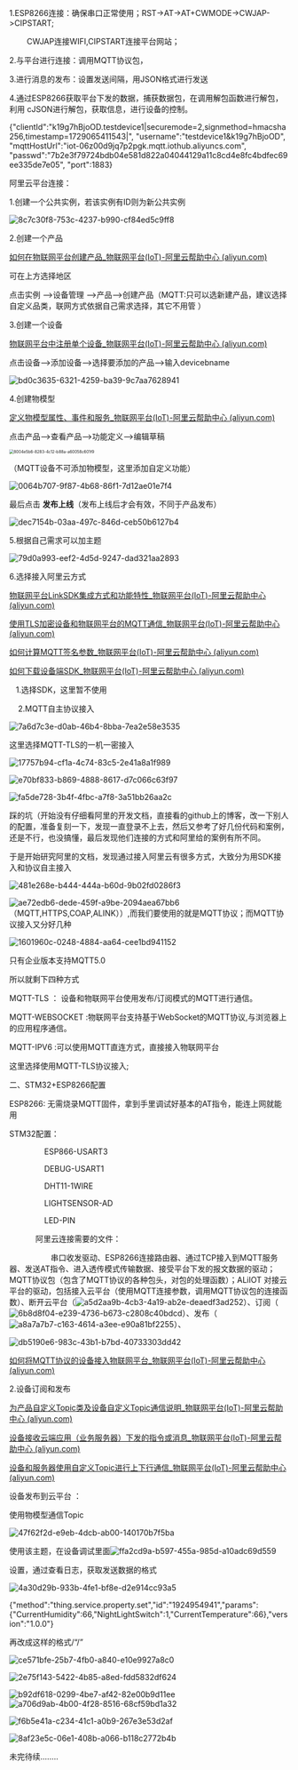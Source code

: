 1.ESP8266连接：确保串口正常使用；RST->AT->AT+CWMODE->CWJAP->CIPSTART;

        CWJAP连接WIFI,CIPSTART连接平台网站；

2.与平台进行连接：调用MQTT协议包，

3.进行消息的发布：设置发送间隔，用JSON格式进行发送

4.通过ESP8266获取平台下发的数据，捕获数据包，在调用解包函数进行解包，利用 cJSON进行解包，获取信息，进行设备的控制。

{"clientId":"k19g7hBjoOD.testdevice1|securemode=2,signmethod=hmacsha256,timestamp=1729065411543|",
    "username":"testdevice1&k19g7hBjoOD",
    "mqttHostUrl":"iot-06z00d9jq7p2pgk.mqtt.iothub.aliyuncs.com",
    "passwd":"7b2e3f79724bdb04e581d822a04044129a11c8cd4e8fc4bdfec69ee335de7e05",
    "port":1883}





阿里云平台连接：

1.创建一个公共实例，若该实例有ID则为新公共实例

![8c7c30f8-753c-4237-b990-cf84ed5c9ff8](file:///C:/Users/SHARK/Pictures/Typedown/8c7c30f8-753c-4237-b990-cf84ed5c9ff8.png)    

2.创建一个产品

[如何在物联网平台创建产品_物联网平台(IoT)-阿里云帮助中心 (aliyun.com)](https://help.aliyun.com/zh/iot/user-guide/create-a-product?spm=5176.11485173.console-base_help.dexternal.4f2e59afF4dTYD)

可在上方选择地区

点击实例 -->设备管理 -->产品-->创建产品（MQTT:只可以选新建产品，建议选择自定义品类，联网方式依据自己需求选择，其它不用管 ）

3.创建一个设备

[物联网平台中注册单个设备_物联网平台(IoT)-阿里云帮助中心 (aliyun.com)](https://help.aliyun.com/zh/iot/user-guide/create-a-device?spm=5176.11485173.console-base_help.dexternal.4f2e59afF4dTYD)

点击设备-->添加设备-->选择要添加的产品-->输入devicebname

![bd0c3635-6321-4259-ba39-9c7aa7628941](file:///C:/Users/SHARK/Pictures/Typedown/bd0c3635-6321-4259-ba39-9c7aa7628941.png)

4.创建物模型

[定义物模型属性、事件和服务_物联网平台(IoT)-阿里云帮助中心 (aliyun.com)](https://help.aliyun.com/zh/iot/user-guide/add-a-tsl-feature?spm=5176.11485173.console-base_help.dexternal.4f2e59afF4dTYD)

点击产品-->查看产品-->功能定义-->编辑草稿

<img src="file:///C:/Users/SHARK/Pictures/Typedown/8004e5b6-8283-4c12-b88a-a60058c601f9.png" title="" alt="8004e5b6-8283-4c12-b88a-a60058c601f9" style="zoom:50%;">

（MQTT设备不可添加物模型，这里添加自定义功能）

![0064b707-9f87-4b68-86f1-7d12ae01e7f4](file:///C:/Users/SHARK/Pictures/Typedown/0064b707-9f87-4b68-86f1-7d12ae01e7f4.png)

最后点击 **发布上线**（发布上线后才会有效，不同于产品发布）

![dec7154b-03aa-497c-846d-ceb50b6127b4](file:///C:/Users/SHARK/Pictures/Typedown/dec7154b-03aa-497c-846d-ceb50b6127b4.png)

5.根据自己需求可以加主题

![79d0a993-eef2-4d5d-9247-dad321aa2893](file:///C:/Users/SHARK/Pictures/Typedown/79d0a993-eef2-4d5d-9247-dad321aa2893.png)



6.选择接入阿里云方式

[物联网平台LinkSDK集成方式和功能特性_物联网平台(IoT)-阿里云帮助中心 (aliyun.com)](https://help.aliyun.com/zh/iot/developer-reference/link-sdks?spm=5176.11485173.console-base_help.dexternal.4f2e59afF4dTYD)

[使用TLS加密设备和物联网平台的MQTT通信_物联网平台(IoT)-阿里云帮助中心 (aliyun.com)](https://help.aliyun.com/zh/iot/user-guide/establish-mqtt-connections-over-tcp?spm=a2c4g.11186623.0.i2)

[如何计算MQTT签名参数_物联网平台(IoT)-阿里云帮助中心 (aliyun.com)](https://help.aliyun.com/zh/iot/user-guide/how-do-i-obtain-mqtt-parameters-for-authentication?spm=a2c4g.11186623.0.0.6fc2283cwa1lxp#task-2100587)

[如何下载设备端SDK_物联网平台(IoT)-阿里云帮助中心 (aliyun.com)](https://help.aliyun.com/zh/iot/user-guide/download-device-sdks?spm=a2c4g.11186623.0.0.7df23b30NiJ9vP)

   1.选择SDK，这里暂不使用

    2.MQTT自主协议接入

![7a6d7c3e-d0ab-46b4-8bba-7ea2e58e3535](file:///C:/Users/SHARK/Pictures/Typedown/7a6d7c3e-d0ab-46b4-8bba-7ea2e58e3535.png)

这里选择MQTT-TLS的一机一密接入

![17757b94-cf1a-4c74-83c5-2e41a8a1f989](file:///C:/Users/SHARK/Pictures/Typedown/17757b94-cf1a-4c74-83c5-2e41a8a1f989.png)

![e70bf833-b869-4888-8617-d7c066c63f97](file:///C:/Users/SHARK/Pictures/Typedown/e70bf833-b869-4888-8617-d7c066c63f97.png)

![fa5de728-3b4f-4fbc-a7f8-3a51bb26aa2c](file:///C:/Users/SHARK/Pictures/Typedown/fa5de728-3b4f-4fbc-a7f8-3a51bb26aa2c.png)

踩的坑（开始没有仔细看阿里的开发文档，直接看的github上的博客，改一下别人的配置，准备复刻一下，发现一直登录不上去，然后又参考了好几份代码和案例，还是不行，也没搞懂，最后发现他们连接的方式和阿里给的案例有所不同。

于是开始研究阿里的文档，发现通过接入阿里云有很多方式，大致分为用SDK接入和协议自主接入

![481e268e-b444-444a-b60d-9b02fd0286f3](file:///C:/Users/SHARK/Pictures/Typedown/481e268e-b444-444a-b60d-9b02fd0286f3.png)

![ae72edb6-dede-459f-a9be-2094aea67bb6](file:///C:/Users/SHARK/Pictures/Typedown/ae72edb6-dede-459f-a9be-2094aea67bb6.png)（MQTT,HTTPS,COAP,ALINK））,而我们要使用的就是MQTT协议；而MQTT协议接入又分好几种

![1601960c-0248-4884-aa64-cee1bd941152](file:///C:/Users/SHARK/Pictures/Typedown/1601960c-0248-4884-aa64-cee1bd941152.png)

只有企业版本支持MQTT5.0

所以就剩下四种方式

MQTT-TLS ： 设备和物联网平台使用发布/订阅模式的MQTT进行通信。

MQTT-WEBSOCKET :物联网平台支持基于WebSocket的MQTT协议,与浏览器上的应用程序通信。



MQTT-IPV6 :可以使用MQTT直连方式，直接接入物联网平台



这里选择使用MQTT-TLS协议接入;









二、STM32+ESP8266配置

ESP8266: 无需烧录MQTT固件，拿到手里调试好基本的AT指令，能连上网就能用



STM32配置：

                ESP866-USART3

                DEBUG-USART1

                DHT11-1WIRE

                LIGHTSENSOR-AD

                LED-PIN

            阿里云连接需要的文件：

                   串口收发驱动、ESP8266连接路由器、通过TCP接入到MQTT服务器、发送AT指令、进入透传模式传输数据、接受平台下发的报文数据的驱动； MQTT协议包（包含了MQTT协议的各种包头，对包的处理函数）；ALiIOT 对接云平台的驱动，包括接入云平台（使用MQTT连接参数，调用MQTT协议包的连接函数）、断开云平台（![a5d2aa9b-4cb3-4a19-ab2e-deaedf3ad252](file:///C:/Users/SHARK/Pictures/Typedown/a5d2aa9b-4cb3-4a19-ab2e-deaedf3ad252.png)）、订阅（![6b8d8f04-e239-4736-b673-c2808c40bdcd](file:///C:/Users/SHARK/Pictures/Typedown/6b8d8f04-e239-4736-b673-c2808c40bdcd.png)）、发布（![a8a7a7b7-c163-4614-a3ee-e90a81bf2255](file:///C:/Users/SHARK/Pictures/Typedown/a8a7a7b7-c163-4614-a3ee-e90a81bf2255.png)）、

![db5190e6-983c-43b1-b7bd-40733303dd42](file:///C:/Users/SHARK/Pictures/Typedown/db5190e6-983c-43b1-b7bd-40733303dd42.png)

[如何将MQTT协议的设备接入物联网平台_物联网平台(IoT)-阿里云帮助中心 (aliyun.com)](https://help.aliyun.com/zh/iot/developer-reference/example#title-yyz-j0w-wyy)

2.设备订阅和发布

[为产品自定义Topic类及设备自定义Topic通信说明_物联网平台(IoT)-阿里云帮助中心 (aliyun.com)](https://help.aliyun.com/zh/iot/user-guide/use-custom-topics?spm=a2c4g.11186623.0.0.5b521c5ahVWRrK)

[设备接收云端应用（业务服务器）下发的指令或消息_物联网平台(IoT)-阿里云帮助中心 (aliyun.com)](https://help.aliyun.com/zh/iot/getting-started/send-commands-from-iot-platform-to-devices-1?spm=a2c4g.11186623.0.0.58643a21rsP0A3)

[设备和服务器使用自定义Topic进行上下行通信_物联网平台(IoT)-阿里云帮助中心 (aliyun.com)](https://help.aliyun.com/zh/iot/use-cases/use-custom-topics-for-communication?spm=a2c4g.11186623.0.0.58643a21rsP0A3)

设备发布到云平台 ：

使用物模型通信Topic

![47f62f2d-e9eb-4dcb-ab00-140170b7f5ba](file:///C:/Users/SHARK/Pictures/Typedown/47f62f2d-e9eb-4dcb-ab00-140170b7f5ba.png)



使用该主题，在设备调试里面![ffa2cd9a-b597-455a-985d-a10adc69d559](file:///C:/Users/SHARK/Pictures/Typedown/ffa2cd9a-b597-455a-985d-a10adc69d559.png)

设置，通过查看日志，获取发送数据的格式

![4a30d29b-933b-4fe1-bf8e-d2e914cc93a5](file:///C:/Users/SHARK/Pictures/Typedown/4a30d29b-933b-4fe1-bf8e-d2e914cc93a5.png)

{"method":"thing.service.property.set","id":"1924954941","params":{"CurrentHumidity":66,"NightLightSwitch":1,"CurrentTemperature":66},"version":"1.0.0"}

再改成这样的格式/“/”







![ce571bfe-25b7-4fb0-a840-e10e9927a8c0](file:///C:/Users/SHARK/Pictures/Typedown/ce571bfe-25b7-4fb0-a840-e10e9927a8c0.png)

![2e75f143-5422-4b85-a8ed-fdd5832df624](file:///C:/Users/SHARK/Pictures/Typedown/2e75f143-5422-4b85-a8ed-fdd5832df624.png)

![b92df618-0299-4be7-af42-82e00b9d11ee](file:///C:/Users/SHARK/Pictures/Typedown/b92df618-0299-4be7-af42-82e00b9d11ee.png)![a706d9ab-4b00-4f28-8516-68cf59bd1a32](file:///C:/Users/SHARK/Pictures/Typedown/a706d9ab-4b00-4f28-8516-68cf59bd1a32.png) 

![f6b5e41a-c234-41c1-a0b9-267e3e53d2af](file:///C:/Users/SHARK/Pictures/Typedown/f6b5e41a-c234-41c1-a0b9-267e3e53d2af.png)

![8af23e5c-06e1-408b-a066-b118c2772b4b](file:///C:/Users/SHARK/Pictures/Typedown/8af23e5c-06e1-408b-a066-b118c2772b4b.png)

未完待续........
